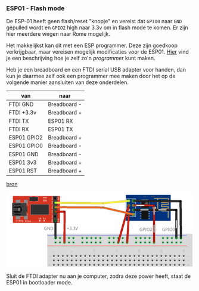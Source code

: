 ### ESP01 - Flash mode

De ESP-01 heeft geen flash/reset "knopje" en vereist dat `GPIO0` naar `GND` gepulled 
wordt en `GPIO2` high naar 3.3v om in flash mode te komen. Er zijn hier meerdere 
wegen naar Rome mogelijk. 

Het makkelijkst kan dit met een ESP programmer. Deze zijn goedkoop verkrijgbaar, 
maar vereisen mogelijk modificaties voor de ESP01. 
[Hier](https://willem.aandewiel.nl/index.php/2018/08/27/eenvoudige-programmer-voor-de-esp-01-esp8266/) 
vind je een beschrijving hoe je zelf zo'n *programmer* kunt maken.

Heb je een breadboard en een FTDI serial USB adapter voor handen, dan kun je daarmee zelf 
ook een programmer mee maken door het op de volgende manier aansluiten van deze onderdelen.

|van|naar|
|---|---|
|FTDI GND|Breadboard -|
|FTDI +3.3v|Breadboard +|
|FTDI TX| ESP01 RX|
|FTDI RX| ESP01 TX|
|ESP01 GPIO2|Breadboard +|
|ESP01 GPIO0|Breadboard -|
|ESP01 GND|Breadboard -|
|ESP01 3v3|Breadboard +|
|ESP01 RST|Breadboard +|
[bron](https://medium.com/@aallan/getting-started-with-the-esp8266-270e30feb4d1)


![](img/ESPFlashen.png)   

Sluit de FTDI adapter nu aan je computer, zodra deze power heeft, staat de ESP01 in bootloader mode.


